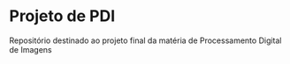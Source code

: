 # Projeto de PDI
Repositório destinado ao projeto final da matéria de Processamento Digital de Imagens
